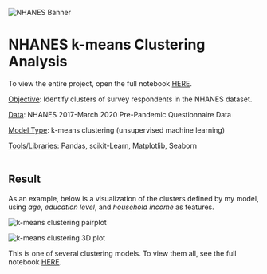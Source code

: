 ![NHANES Banner](https://github.com/user-attachments/assets/1a3a6e9c-8183-4290-b7d1-c653e8cf5d21)

# NHANES k-means Clustering Analysis

To view the entire project, open the full notebook [HERE](https://github.com/tyler-dardis/NHANES-kmeans-Clustering/blob/main/NHANES_k_means_Clustering.ipynb).

<u>Objective</u>: Identify clusters of survey respondents in the NHANES dataset.

<u>Data</u>: NHANES 2017-March 2020 Pre-Pandemic Questionnaire Data

<u>Model Type</u>: k-means clustering (unsupervised machine learning)

<u>Tools/Libraries</u>: Pandas, scikit-Learn, Matplotlib, Seaborn
<br><br>

## Result

As an example, below is a visualization of the clusters defined by my model, using *age*, *education level*, and *household income* as features.

![k-means clustering pairplot](https://github.com/user-attachments/assets/2ca1f213-e004-4796-b66e-ca6f8ad33cb1)

![k-means clustering 3D plot](https://github.com/user-attachments/assets/e737be49-30c1-4c74-b21d-3f8ca0807e48)

This is one of several clustering models. To view them all, see the full notebook [HERE](https://github.com/tyler-dardis/NHANES-kmeans-Clustering/blob/main/NHANES_k_means_Clustering.ipynb).
